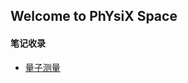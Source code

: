 ## Welcome to PhYsiX Space

#### 笔记收录
* [量子测量](https://physix2020.github.io/blogplace/量子测量_笔记.html)


